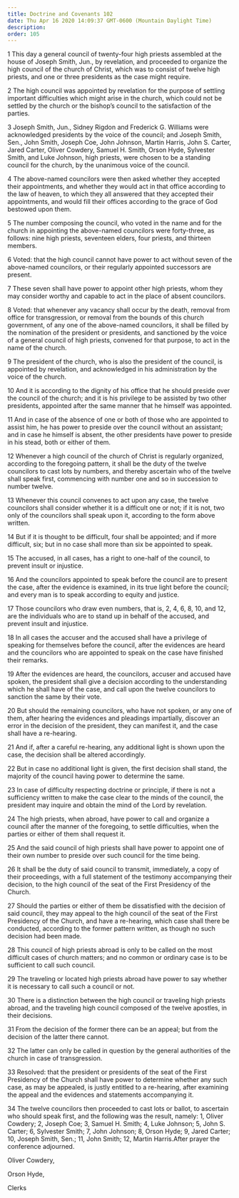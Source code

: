 ```yaml
---
title: Doctrine and Covenants 102
date: Thu Apr 16 2020 14:09:37 GMT-0600 (Mountain Daylight Time)
description: 
order: 105
---
```


<p>
  1 This day a general council of twenty-four high priests assembled at the
  house of Joseph Smith, Jun., by revelation, and proceeded to organize the high
  council of the church of Christ, which was to consist of twelve high priests,
  and one or three presidents as the case might require.
</p>
<p>
  2 The high council was appointed by revelation for the purpose of settling
  important difficulties which might arise in the church, which could not be
  settled by the church or the bishop&#x2019;s council to the satisfaction of
  the parties.
</p>
<p>
  3 Joseph Smith, Jun., Sidney Rigdon and Frederick&#xA0;G. Williams were
  acknowledged presidents by the voice of the council; and Joseph Smith, Sen.,
  John Smith, Joseph Coe, John Johnson, Martin Harris, John&#xA0;S. Carter,
  Jared Carter, Oliver Cowdery, Samuel&#xA0;H. Smith, Orson Hyde, Sylvester
  Smith, and Luke Johnson, high priests, were chosen to be a standing council
  for the church, by the unanimous voice of the council.
</p>
<p>
  4 The above-named councilors were then asked whether they accepted their
  appointments, and whether they would act in that office according to the law
  of heaven, to which they all answered that they accepted their appointments,
  and would fill their offices according to the grace of God bestowed upon them.
</p>
<p>
  5 The number composing the council, who voted in the name and for the church
  in appointing the above-named councilors were forty-three, as follows: nine
  high priests, seventeen elders, four priests, and thirteen members.
</p>
<p>
  6 Voted: that the high council cannot have power to act without seven of the
  above-named councilors, or their regularly appointed successors are present.
</p>
<p>
  7 These seven shall have power to appoint other high priests, whom they may
  consider worthy and capable to act in the place of absent councilors.
</p>
<p>
  8 Voted: that whenever any vacancy shall occur by the death, removal from
  office for transgression, or removal from the bounds of this church
  government, of any one of the above-named councilors, it shall be filled by
  the nomination of the president or presidents, and sanctioned by the voice of
  a general council of high priests, convened for that purpose, to act in the
  name of the church.
</p>
<p>
  9 The president of the church, who is also the president of the council, is
  appointed by revelation, and acknowledged in his administration by the voice
  of the church.
</p>
<p>
  10 And it is according to the dignity of his office that he should preside
  over the council of the church; and it is his privilege to be assisted by two
  other presidents, appointed after the same manner that he himself was
  appointed.
</p>
<p>
  11 And in case of the absence of one or both of those who are appointed to
  assist him, he has power to preside over the council without an assistant; and
  in case he himself is absent, the other presidents have power to preside in
  his stead, both or either of them.
</p>
<p>
  12 Whenever a high council of the church of Christ is regularly organized,
  according to the foregoing pattern, it shall be the duty of the twelve
  councilors to cast lots by numbers, and thereby ascertain who of the twelve
  shall speak first, commencing with number one and so in succession to number
  twelve.
</p>
<p>
  13 Whenever this council convenes to act upon any case, the twelve councilors
  shall consider whether it is a difficult one or not; if it is not, two only of
  the councilors shall speak upon it, according to the form above written.
</p>
<p>
  14 But if it is thought to be difficult, four shall be appointed; and if more
  difficult, six; but in no case shall more than six be appointed to speak.
</p>
<p>
  15 The accused, in all cases, has a right to one-half of the council, to
  prevent insult or injustice.
</p>
<p>
  16 And the councilors appointed to speak before the council are to present the
  case, after the evidence is examined, in its true light before the council;
  and every man is to speak according to equity and justice.
</p>
<p>
  17 Those councilors who draw even numbers, that is, 2, 4, 6, 8, 10, and 12,
  are the individuals who are to stand up in behalf of the accused, and prevent
  insult and injustice.
</p>
<p>
  18 In all cases the accuser and the accused shall have a privilege of speaking
  for themselves before the council, after the evidences are heard and the
  councilors who are appointed to speak on the case have finished their remarks.
</p>
<p>
  19 After the evidences are heard, the councilors, accuser and accused have
  spoken, the president shall give a decision according to the understanding
  which he shall have of the case, and call upon the twelve councilors to
  sanction the same by their vote.
</p>
<p>
  20 But should the remaining councilors, who have not spoken, or any one of
  them, after hearing the evidences and pleadings impartially, discover an error
  in the decision of the president, they can manifest it, and the case shall
  have a re-hearing.
</p>
<p>
  21 And if, after a careful re-hearing, any additional light is shown upon the
  case, the decision shall be altered accordingly.
</p>
<p>
  22 But in case no additional light is given, the first decision shall stand,
  the majority of the council having power to determine the same.
</p>
<p>
  23 In case of difficulty respecting doctrine or principle, if there is not a
  sufficiency written to make the case clear to the minds of the council, the
  president may inquire and obtain the mind of the Lord by revelation.
</p>
<p>
  24 The high priests, when abroad, have power to call and organize a council
  after the manner of the foregoing, to settle difficulties, when the parties or
  either of them shall request it.
</p>
<p>
  25 And the said council of high priests shall have power to appoint one of
  their own number to preside over such council for the time being.
</p>
<p>
  26 It shall be the duty of said council to transmit, immediately, a copy of
  their proceedings, with a full statement of the testimony accompanying their
  decision, to the high council of the seat of the First Presidency of the
  Church.
</p>
<p>
  27 Should the parties or either of them be dissatisfied with the decision of
  said council, they may appeal to the high council of the seat of the First
  Presidency of the Church, and have a re-hearing, which case shall there be
  conducted, according to the former pattern written, as though no such decision
  had been made.
</p>
<p>
  28 This council of high priests abroad is only to be called on the most
  difficult cases of church matters; and no common or ordinary case is to be
  sufficient to call such council.
</p>
<p>
  29 The traveling or located high priests abroad have power to say whether it
  is necessary to call such a council or not.
</p>
<p>
  30 There is a distinction between the high council or traveling high priests
  abroad, and the traveling high council composed of the twelve apostles, in
  their decisions.
</p>
<p>
  31 From the decision of the former there can be an appeal; but from the
  decision of the latter there cannot.
</p>
<p>
  32 The latter can only be called in question by the general authorities of the
  church in case of transgression.
</p>
<p>
  33 Resolved: that the president or presidents of the seat of the First
  Presidency of the Church shall have power to determine whether any such case,
  as may be appealed, is justly entitled to a re-hearing, after examining the
  appeal and the evidences and statements accompanying it.
</p>
<p>
  34 The twelve councilors then proceeded to cast lots or ballot, to ascertain
  who should speak first, and the following was the result, namely: 1, Oliver
  Cowdery; 2, Joseph Coe; 3, Samuel&#xA0;H. Smith; 4, Luke Johnson; 5,
  John&#xA0;S. Carter; 6, Sylvester Smith; 7, John Johnson; 8, Orson Hyde; 9,
  Jared Carter; 10, Joseph Smith, Sen.; 11, John Smith; 12, Martin Harris.After
  prayer the conference adjourned.
</p>
<div class="closing-block">
  <p>Oliver Cowdery,</p>
  <p>Orson Hyde,</p>
  <p>Clerks</p>
</div>
